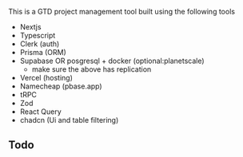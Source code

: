 This is a GTD project management tool built using the following tools

- Nextjs
- Typescript
- Clerk (auth)
- Prisma (ORM)
- Supabase OR posgresql + docker (optional:planetscale)
  - make sure the above has replication
- Vercel (hosting)
- Namecheap (pbase.app)
- tRPC
- Zod
- React Query
- chadcn (Ui and table filtering)

## Todo
